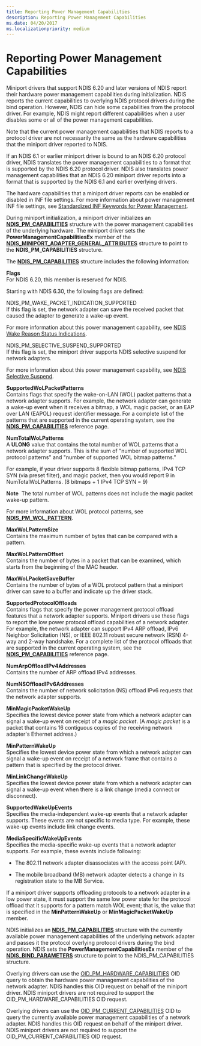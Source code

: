 ```yaml
---
title: Reporting Power Management Capabilities
description: Reporting Power Management Capabilities
ms.date: 04/20/2017
ms.localizationpriority: medium
---
```


# Reporting Power Management Capabilities





Miniport drivers that support NDIS 6.20 and later versions of NDIS report their hardware power management capabilities during initialization. NDIS reports the current capabilities to overlying NDIS protocol drivers during the bind operation. However, NDIS can hide some capabilities from the protocol driver. For example, NDIS might report different capabilities when a user disables some or all of the power management capabilities.

Note that the current power management capabilities that NDIS reports to a protocol driver are not necessarily the same as the hardware capabilities that the miniport driver reported to NDIS.

If an NDIS 6.1 or earlier miniport driver is bound to an NDIS 6.20 protocol driver, NDIS translates the power management capabilities to a format that is supported by the NDIS 6.20 protocol driver. NDIS also translates power management capabilities that an NDIS 6.20 miniport driver reports into a format that is supported by the NDIS 6.1 and earlier overlying drivers.

The hardware capabilities that a miniport driver reports can be enabled or disabled in INF file settings. For more information about power management INF file settings, see [Standardized INF Keywords for Power Management](standardized-inf-keywords-for-power-management.md).

During miniport initialization, a miniport driver initializes an [**NDIS\_PM\_CAPABILITIES**](/windows-hardware/drivers/ddi/ntddndis/ns-ntddndis-_ndis_pm_capabilities) structure with the power management capabilities of the underlying hardware. The miniport driver sets the **PowerManagementCapabilitiesEx** member of the [**NDIS\_MINIPORT\_ADAPTER\_GENERAL\_ATTRIBUTES**](/windows-hardware/drivers/ddi/ndis/ns-ndis-_ndis_miniport_adapter_general_attributes) structure to point to the **NDIS\_PM\_CAPABILITIES** structure.

The [**NDIS\_PM\_CAPABILITIES**](/windows-hardware/drivers/ddi/ntddndis/ns-ntddndis-_ndis_pm_capabilities) structure includes the following information:

**Flags**  
For NDIS 6.20, this member is reserved for NDIS.

Starting with NDIS 6.30, the following flags are defined:

<a href="" id="ndis-pm-wake-packet-indication-supported"></a>NDIS\_PM\_WAKE\_PACKET\_INDICATION\_SUPPORTED  
If this flag is set, the network adapter can save the received packet that caused the adapter to generate a wake-up event.

For more information about this power management capability, see [NDIS Wake Reason Status Indications](overview-of-ndis-wake-reason-statue-indications.md).

<a href="" id="ndis-pm-selective-suspend-supported"></a>NDIS\_PM\_SELECTIVE\_SUSPEND\_SUPPORTED  
If this flag is set, the miniport driver supports NDIS selective suspend for network adapters.

For more information about this power management capability, see [NDIS Selective Suspend](ndis-selective-suspend.md).

<a href="" id="supportedwolpacketpatterns"></a>**SupportedWoLPacketPatterns**  
Contains flags that specify the wake-on-LAN (WOL) packet patterns that a network adapter supports. For example, the network adapter can generate a wake-up event when it receives a bitmap, a WOL magic packet, or an EAP over LAN (EAPOL) request identifier message. For a complete list of the patterns that are supported in the current operating system, see the [**NDIS\_PM\_CAPABILITIES**](/windows-hardware/drivers/ddi/ntddndis/ns-ntddndis-_ndis_pm_capabilities) reference page.

<a href="" id="numtotalwolpatterns"></a>**NumTotalWoLPatterns**  
A **ULONG** value that contains the total number of WOL patterns that a network adapter supports. This is the sum of "number of supported WOL protocol patterns" and "number of supported WOL bitmap patterns."

For example, if your driver supports 8 flexible bitmap patterns, IPv4 TCP SYN (via preset filter), and magic packet, then you would report 9 in NumTotalWoLPatterns. (8 bitmaps + 1 IPv4 TCP SYN = 9)

**Note**  The total number of WOL patterns does not include the magic packet wake-up pattern.

 

For more information about WOL protocol patterns, see [**NDIS\_PM\_WOL\_PATTERN**](/windows-hardware/drivers/ddi/ntddndis/ns-ntddndis-_ndis_pm_wol_pattern).

<a href="" id="maxwolpatternsize"></a>**MaxWoLPatternSize**  
Contains the maximum number of bytes that can be compared with a pattern.

<a href="" id="maxwolpatternoffset"></a>**MaxWoLPatternOffset**  
Contains the number of bytes in a packet that can be examined, which starts from the beginning of the MAC header.

<a href="" id="maxwolpacketsavebuffer"></a>**MaxWoLPacketSaveBuffer**  
Contains the number of bytes of a WOL protocol pattern that a miniport driver can save to a buffer and indicate up the driver stack.

<a href="" id="supportedprotocoloffloads"></a>**SupportedProtocolOffloads**  
Contains flags that specify the power management protocol offload features that a network adapter supports. Miniport drivers use these flags to report the low power protocol offload capabilities of a network adapter. For example, the network adapter can support IPv4 ARP offload, IPv6 Neighbor Solicitation (NS), or IEEE 802.11 robust secure network (RSN) 4-way and 2-way handshake. For a complete list of the protocol offloads that are supported in the current operating system, see the [**NDIS\_PM\_CAPABILITIES**](/windows-hardware/drivers/ddi/ntddndis/ns-ntddndis-_ndis_pm_capabilities) reference page.

<a href="" id="numarpoffloadipv4addresses"></a>**NumArpOffloadIPv4Addresses**  
Contains the number of ARP offload IPv4 addresses.

<a href="" id="numnsoffloadipv6addresses"></a>**NumNSOffloadIPv6Addresses**  
Contains the number of network solicitation (NS) offload IPv6 requests that the network adapter supports.

<a href="" id="minmagicpacketwakeup"></a>**MinMagicPacketWakeUp**  
Specifies the lowest device power state from which a network adapter can signal a wake-up event on receipt of a *magic packet*. (A *magic packet* is a packet that contains 16 contiguous copies of the receiving network adapter's Ethernet address.)

<a href="" id="minpatternwakeup"></a>**MinPatternWakeUp**  
Specifies the lowest device power state from which a network adapter can signal a wake-up event on receipt of a network frame that contains a pattern that is specified by the protocol driver.

<a href="" id="minlinkchangewakeup"></a>**MinLinkChangeWakeUp**  
Specifies the lowest device power state from which a network adapter can signal a wake-up event when there is a link change (media connect or disconnect).

<a href="" id="supportedwakeupevents"></a>**SupportedWakeUpEvents**  
Specifies the media-independent wake-up events that a network adapter supports. These events are not specific to media type. For example, these wake-up events include link change events.

<a href="" id="mediaspecificwakeupevents"></a>**MediaSpecificWakeUpEvents**  
Specifies the media-specific wake-up events that a network adapter supports. For example, these events include following:

-   The 802.11 network adapter disassociates with the access point (AP).

-   The mobile broadband (MB) network adapter detects a change in its registration state to the MB Service.

If a miniport driver supports offloading protocols to a network adapter in a low power state, it must support the same low power state for the protocol offload that it supports for a pattern match WOL event; that is, the value that is specified in the **MinPatternWakeUp** or **MinMagicPacketWakeUp** member.

NDIS initializes an [**NDIS\_PM\_CAPABILITIES**](/windows-hardware/drivers/ddi/ntddndis/ns-ntddndis-_ndis_pm_capabilities) structure with the currently available power management capabilities of the underlying network adapter and passes it the protocol overlying protocol drivers during the bind operation. NDIS sets the **PowerManagementCapabilitiesEx** member of the [**NDIS\_BIND\_PARAMETERS**](/windows-hardware/drivers/ddi/ndis/ns-ndis-_ndis_bind_parameters) structure to point to the NDIS\_PM\_CAPABILITIES structure.

Overlying drivers can use the [OID\_PM\_HARDWARE\_CAPABILITIES](./oid-pm-hardware-capabilities.md) OID query to obtain the hardware power management capabilities of the network adapter. NDIS handles this OID request on behalf of the miniport driver. NDIS miniport drivers are not required to support the OID\_PM\_HARDWARE\_CAPABILITIES OID request.

Overlying drivers can use the [OID\_PM\_CURRENT\_CAPABILITIES](./oid-pm-current-capabilities.md) OID to query the currently available power management capabilities of a network adapter. NDIS handles this OID request on behalf of the miniport driver. NDIS miniport drivers are not required to support the OID\_PM\_CURRENT\_CAPABILITIES OID request.

 

